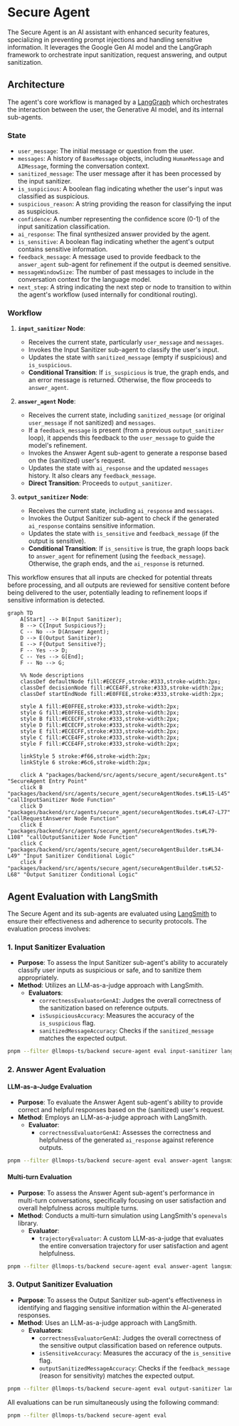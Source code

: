 # Secure Agent

The Secure Agent is an AI assistant with enhanced security features, specializing in preventing prompt injections and handling sensitive information. It leverages the Google Gen AI model and the LangGraph framework to orchestrate input sanitization, request answering, and output sanitization.

## Architecture

The agent's core workflow is managed by a [LangGraph](https://langchain-ai.github.io/langgraphjs/) which orchestrates the interaction between the user, the Generative AI model, and its internal sub-agents.

### State

- `user_message`: The initial message or question from the user.
- `messages`: A history of `BaseMessage` objects, including `HumanMessage` and `AIMessage`, forming the conversation context.
- `sanitized_message`: The user message after it has been processed by the input sanitizer.
- `is_suspicious`: A boolean flag indicating whether the user's input was classified as suspicious.
- `suspicious_reason`: A string providing the reason for classifying the input as suspicious.
- `confidence`: A number representing the confidence score (0-1) of the input sanitization classification.
- `ai_response`: The final synthesized answer provided by the agent.
- `is_sensitive`: A boolean flag indicating whether the agent's output contains sensitive information.
- `feedback_message`: A message used to provide feedback to the `answer_agent` sub-agent for refinement if the output is deemed sensitive.
- `messageWindowSize`: The number of past messages to include in the conversation context for the language model.
- `next_step`: A string indicating the next step or node to transition to within the agent's workflow (used internally for conditional routing).

### Workflow

1. **`input_sanitizer` Node**:
   - Receives the current state, particularly `user_message` and `messages`.
   - Invokes the Input Sanitizer sub-agent to classify the user's input.
   - Updates the state with `sanitized_message` (empty if suspicious) and `is_suspicious`.
   - **Conditional Transition**: If `is_suspicious` is true, the graph ends, and an error message is returned. Otherwise, the flow proceeds to `answer_agent`.

2. **`answer_agent` Node**:
   - Receives the current state, including `sanitized_message` (or original `user_message` if not sanitized) and `messages`.
   - If a `feedback_message` is present (from a previous `output_sanitizer` loop), it appends this feedback to the `user_message` to guide the model's refinement.
   - Invokes the Answer Agent sub-agent to generate a response based on the (sanitized) user's request.
   - Updates the state with `ai_response` and the updated `messages` history. It also clears any `feedback_message`.
   - **Direct Transition**: Proceeds to `output_sanitizer`.

3. **`output_sanitizer` Node**:
   - Receives the current state, including `ai_response` and `messages`.
   - Invokes the Output Sanitizer sub-agent to check if the generated `ai_response` contains sensitive information.
   - Updates the state with `is_sensitive` and `feedback_message` (if the output is sensitive).
   - **Conditional Transition**: If `is_sensitive` is true, the graph loops back to `answer_agent` for refinement (using the `feedback_message`). Otherwise, the graph ends, and the `ai_response` is returned.

This workflow ensures that all inputs are checked for potential threats before processing, and all outputs are reviewed for sensitive content before being delivered to the user, potentially leading to refinement loops if sensitive information is detected.

```mermaid
graph TD
    A[Start] --> B(Input Sanitizer);
    B --> C{Input Suspicious?};
    C -- No --> D(Answer Agent);
    D --> E(Output Sanitizer);
    E --> F{Output Sensitive?};
    F -- Yes --> D;
    C -- Yes --> G[End];
    F -- No --> G;

    %% Node descriptions
    classDef defaultNode fill:#ECECFF,stroke:#333,stroke-width:2px;
    classDef decisionNode fill:#CCE4FF,stroke:#333,stroke-width:2px;
    classDef startEndNode fill:#E0FFEE,stroke:#333,stroke-width:2px;

    style A fill:#E0FFEE,stroke:#333,stroke-width:2px;
    style G fill:#E0FFEE,stroke:#333,stroke-width:2px;
    style B fill:#ECECFF,stroke:#333,stroke-width:2px;
    style D fill:#ECECFF,stroke:#333,stroke-width:2px;
    style E fill:#ECECFF,stroke:#333,stroke-width:2px;
    style C fill:#CCE4FF,stroke:#333,stroke-width:2px;
    style F fill:#CCE4FF,stroke:#333,stroke-width:2px;

    linkStyle 5 stroke:#f66,stroke-width:2px;
    linkStyle 6 stroke:#6c6,stroke-width:2px;

    click A "packages/backend/src/agents/secure_agent/secureAgent.ts" "SecureAgent Entry Point"
    click B "packages/backend/src/agents/secure_agent/secureAgentNodes.ts#L15-L45" "callInputSanitizer Node Function"
    click D "packages/backend/src/agents/secure_agent/secureAgentNodes.ts#L47-L77" "callRequestAnswerer Node Function"
    click E "packages/backend/src/agents/secure_agent/secureAgentNodes.ts#L79-L108" "callOutputSanitizer Node Function"
    click C "packages/backend/src/agents/secure_agent/secureAgentBuilder.ts#L34-L49" "Input Sanitizer Conditional Logic"
    click F "packages/backend/src/agents/secure_agent/secureAgentBuilder.ts#L52-L68" "Output Sanitizer Conditional Logic"
```

## Agent Evaluation with LangSmith

The Secure Agent and its sub-agents are evaluated using [LangSmith](https://www.langchain.com/langsmith) to ensure their effectiveness and adherence to security protocols. The evaluation process involves:

### 1. Input Sanitizer Evaluation

- **Purpose**: To assess the Input Sanitizer sub-agent's ability to accurately classify user inputs as suspicious or safe, and to sanitize them appropriately.
- **Method**: Utilizes an LLM-as-a-judge approach with LangSmith.
  - **Evaluators**:
    - `correctnessEvaluatorGenAI`: Judges the overall correctness of the sanitization based on reference outputs.
    - `isSuspiciousAccuracy`: Measures the accuracy of the `is_suspicious` flag.
    - `sanitizedMessageAccuracy`: Checks if the `sanitized_message` matches the expected output.

```bash
pnpm --filter @llmops-ts/backend secure-agent eval input-sanitizer langsmith llm-as-judge
```

### 2. Answer Agent Evaluation

#### LLM-as-a-Judge Evaluation

- **Purpose**: To evaluate the Answer Agent sub-agent's ability to provide correct and helpful responses based on the (sanitized) user's request.
- **Method**: Employs an LLM-as-a-judge approach with LangSmith.
  - **Evaluator**:
    - `correctnessEvaluatorGenAI`: Assesses the correctness and helpfulness of the generated `ai_response` against reference outputs.

```bash
pnpm --filter @llmops-ts/backend secure-agent eval answer-agent langsmith llm-as-judge
```

#### Multi-turn Evaluation

- **Purpose**: To assess the Answer Agent sub-agent's performance in multi-turn conversations, specifically focusing on user satisfaction and overall helpfulness across multiple turns.
- **Method**: Conducts a multi-turn simulation using LangSmith's `openevals` library.
  - **Evaluator**:
    - `trajectoryEvaluator`: A custom LLM-as-a-judge that evaluates the entire conversation trajectory for user satisfaction and agent helpfulness.

```bash
pnpm --filter @llmops-ts/backend secure-agent eval answer-agent langsmith multi-turn
```

### 3. Output Sanitizer Evaluation

- **Purpose**: To assess the Output Sanitizer sub-agent's effectiveness in identifying and flagging sensitive information within the AI-generated responses.
- **Method**: Uses an LLM-as-a-judge approach with LangSmith.
  - **Evaluators**:
    - `correctnessEvaluatorGenAI`: Judges the overall correctness of the sensitive output classification based on reference outputs.
    - `isSensitiveAccuracy`: Measures the accuracy of the `is_sensitive` flag.
    - `outputSanitizedMessageAccuracy`: Checks if the `feedback_message` (reason for sensitivity) matches the expected output.

```bash
pnpm --filter @llmops-ts/backend secure-agent eval output-sanitizer langsmith llm-as-judge
```

All evaluations can be run simultaneously using the following command:

```bash
pnpm --filter @llmops-ts/backend secure-agent eval
```
